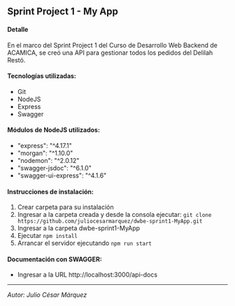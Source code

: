 
## Sprint Project 1 - My App

#### Detalle

En el marco del Sprint Project 1 del Curso de Desarrollo Web Backend de ACAMICA, se creó una API para gestionar todos los pedidos del Delilah Restó.

#### Tecnologías utilizadas:

* Git
* NodeJS
* Express
* Swagger

#### Módulos de NodeJS utilizados:

* "express": "^4.17.1"
* "morgan": "^1.10.0"
* "nodemon": "^2.0.12"
* "swagger-jsdoc": "^6.1.0"
* "swagger-ui-express": "^4.1.6"

#### Instrucciones de instalación:

1. Crear carpeta para su instalación
2. Ingresar a la carpeta creada y desde la consola ejecutar:
    `git clone https://github.com/juliocesarmarquez/dwbe-sprint1-MyApp.git`
3. Ingresar a la carpeta dwbe-sprint1-MyApp 
4. Ejecutar `npm install`
5. Arrancar el servidor ejecutando `npm run start`

#### Documentación con SWAGGER:

* Ingresar a la URL http://localhost:3000/api-docs


---
*Autor: Julio César Márquez*